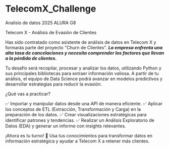 # TelecomX_Challenge
Analisis de datos 2025 ALURA G8

Telecom X - Análisis de Evasión de Clientes

Has sido contratado como asistente de análisis de datos en Telecom X y formarás parte del proyecto "Churn de Clientes". ***La empresa enfrenta una alta tasa de cancelaciones y necesita comprender los factores que llevan a la pérdida de clientes.***

Tu desafío será recopilar, procesar y analizar los datos, utilizando Python y sus principales bibliotecas para extraer información valiosa. A partir de tu análisis, el equipo de Data Science podrá avanzar en modelos predictivos y desarrollar estrategias para reducir la evasión.

¿Qué vas a practicar?

✅ Importar y manipular datos desde una API de manera eficiente.
✅ Aplicar los conceptos de ETL (Extracción, Transformación y Carga) en la preparación de los datos.
✅ Crear visualizaciones estratégicas para identificar patrones y tendencias.
✅ Realizar un Análisis Exploratorio de Datos (EDA) y generar un informe con insights relevantes.

¡Ahora es tu turno! 🚀 Usa tus conocimientos para transformar datos en información estratégica y ayudar a Telecom X a retener más clientes.
